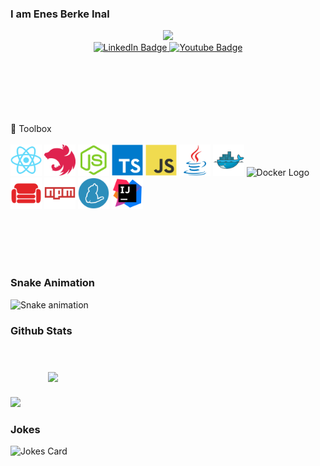 ### I am Enes Berke Inal
<!--
**ENESBERKEINAL/ENESBERKEINAL** is a ✨ _special_ ✨ repository because its `README.md` (this file) appears on your GitHub profile.
-->


<div id="header" align="center">
  <img src="https://media.giphy.com/media/M9gbBd9nbDrOTu1Mqx/giphy.gif" width="100"/>

<div id="badges">
  <a href="https://www.linkedin.com/in/enesberkeinal/">
    <img src="https://img.shields.io/badge/LinkedIn-blue?style=for-the-badge&logo=linkedin&logoColor=white" alt="LinkedIn Badge"/>
  </a>
  <a href="https://www.youtube.com/c/SMELLNES">
    <img src="https://img.shields.io/badge/YouTube-red?style=for-the-badge&logo=youtube&logoColor=white" alt="Youtube Badge"/>
  </a>
</div>
<img src="https://komarev.com/ghpvc/?username=ENESBERKEINAL&style=flat-square&color=blue" alt=""/>
</div>

<br /><br /><br /><br />

🧰 Toolbox
<br /><br />
<img src="https://github.com/devicons/devicon/blob/master/icons/react/react-original.svg" alt="React Logo" width="50" height="50"/> 
<img src="https://github.com/devicons/devicon/blob/master/icons/nestjs/nestjs-plain.svg" alt="NESTJS Logo" width="50" height="50"/>
<img src="https://github.com/devicons/devicon/blob/master/icons/nodejs/nodejs-original.svg" alt="NODE Logo" width="50" height="50"/>
<img src="https://github.com/devicons/devicon/blob/master/icons/typescript/typescript-original.svg" alt="TypeScript Logo" width="50" height="50"/>
<img src="https://github.com/devicons/devicon/blob/master/icons/javascript/javascript-original.svg" alt="JS Logo" width="50" height="50"/>
<img src="https://github.com/devicons/devicon/blob/master/icons/java/java-original.svg" alt="JAVA Logo" width="50" height="50"/>
<img src="https://github.com/devicons/devicon/blob/master/icons/docker/docker-original.svg" alt="Docker Logo" width="50" height="50"/>
<img src="https://user-images.githubusercontent.com/45769212/202933603-7bbbc0d3-cc52-4df7-aba5-4c2b96012b0d.png" alt="Docker Logo" width="50" height="50"/>
<img src="https://github.com/devicons/devicon/blob/master/icons/couchdb/couchdb-original.svg" alt="CB Logo" width="50" height="50"/>
<img src="https://github.com/devicons/devicon/blob/master/icons/npm/npm-original-wordmark.svg" alt="NPM Logo" width="50" height="50"/>
<img src="https://github.com/devicons/devicon/blob/master/icons/yarn/yarn-original.svg" alt="YARN Logo" width="50" height="50"/>
<img src="https://github.com/devicons/devicon/blob/master/icons/intellij/intellij-original.svg" alt="INTELIJ Logo" width="50" height="50"/>


<br /><br /><br /><br />
### Snake Animation
![Snake animation](https://github.com/thepiyushmalhotra/thepiyushmalhotra/blob/output/github-contribution-grid-snake.svg)

### Github Stats 
<div display='flex'>
      <img src="https://github-readme-stats.vercel.app/api?username=ENESBERKEINAL&count_private=true&theme=radical&show_icons=true" /> 
      <img src=https://github-readme-stats.vercel.app/api/top-langs/?username=ENESBERKEINAL&layout=compact style="margin:40px" /> 
</div>

### Jokes 
<!-- Markdown -->

![Jokes Card](https://readme-jokes.vercel.app/api)
